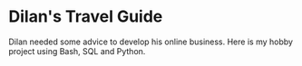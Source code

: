 # Dilan's Travel Guide
Dilan needed some advice to develop his online business. Here is my hobby project using Bash, SQL and Python.
